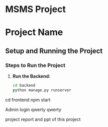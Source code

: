 # MSMS Project
# Project Name

## Setup and Running the Project

### Steps to Run the Project

1. **Run the Backend:**
   ```sh
   cd backend
   python manage.py runserver


cd frontend
npm start


Admin login
qwerty
qwerty


project report and ppt of this project 
